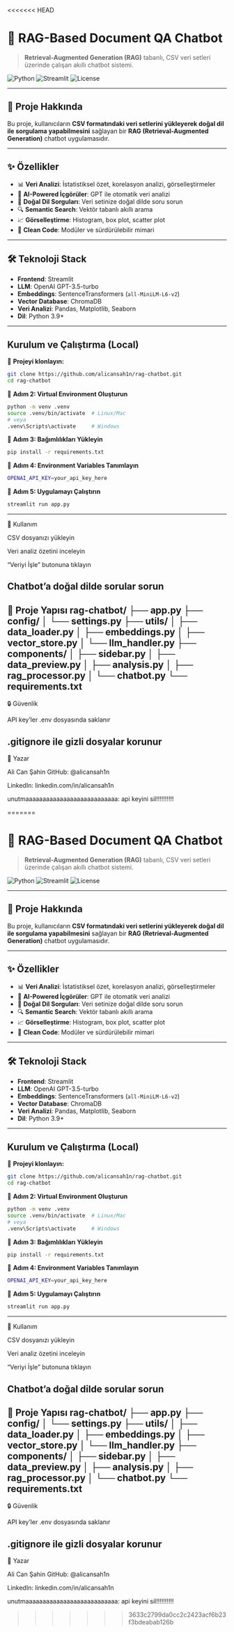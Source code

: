 <<<<<<< HEAD
# 🤖 RAG-Based Document QA Chatbot

> **Retrieval-Augmented Generation (RAG)** tabanlı, CSV veri setleri üzerinde çalışan akıllı chatbot sistemi.

![Python](https://img.shields.io/badge/Python-3.9+-blue.svg)
![Streamlit](https://img.shields.io/badge/Streamlit-1.28+-red.svg)
![License](https://img.shields.io/badge/License-MIT-green.svg)

---

## 📌 Proje Hakkında

Bu proje, kullanıcıların **CSV formatındaki veri setlerini yükleyerek doğal dil ile sorgulama yapabilmesini** sağlayan bir **RAG (Retrieval-Augmented Generation)** chatbot uygulamasıdır.

---

## ✨ Özellikler

- 📊 **Veri Analizi**: İstatistiksel özet, korelasyon analizi, görselleştirmeler  
- 🤖 **AI-Powered İçgörüler**: GPT ile otomatik veri analizi  
- 💬 **Doğal Dil Sorguları**: Veri setinize doğal dilde soru sorun  
- 🔍 **Semantic Search**: Vektör tabanlı akıllı arama  
- 📈 **Görselleştirme**: Histogram, box plot, scatter plot  
- 🎯 **Clean Code**: Modüler ve sürdürülebilir mimari  

---

## 🛠️ Teknoloji Stack

- **Frontend**: Streamlit  
- **LLM**: OpenAI GPT-3.5-turbo  
- **Embeddings**: SentenceTransformers (`all-MiniLM-L6-v2`)  
- **Vector Database**: ChromaDB  
- **Veri Analizi**: Pandas, Matplotlib, Seaborn  
- **Dil**: Python 3.9+  

---

##  Kurulum ve Çalıştırma (Local)

🔹 **Projeyi klonlayın:**
```bash
git clone https://github.com/alicansah1n/rag-chatbot.git
cd rag-chatbot
```
🔹 **Adım 2: Virtual Environment Oluşturun**
```bash
python -m venv .venv
source .venv/bin/activate  # Linux/Mac
# veya
.venv\Scripts\activate     # Windows
```
🔹 **Adım 3: Bağımlılıkları Yükleyin**
```bash
pip install -r requirements.txt
```
🔹 **Adım 4: Environment Variables Tanımlayın**
```bash
OPENAI_API_KEY=your_api_key_here
```
🔹 **Adım 5: Uygulamayı Çalıştırın**
```bash
streamlit run app.py
```
---
📖 Kullanım

CSV dosyanızı yükleyin

Veri analiz özetini inceleyin

“Veriyi İşle” butonuna tıklayın

Chatbot’a doğal dilde sorular sorun
---
📁 Proje Yapısı
rag-chatbot/
├── app.py
├── config/
│   └── settings.py
├── utils/
│   ├── data_loader.py
│   ├── embeddings.py
│   ├── vector_store.py
│   └── llm_handler.py
├── components/
│   ├── sidebar.py
│   ├── data_preview.py
│   ├── analysis.py
│   ├── rag_processor.py
│   └── chatbot.py
└── requirements.txt
---
🔒 Güvenlik

API key’ler .env dosyasında saklanır

.gitignore ile gizli dosyalar korunur
---
👤 Yazar

Ali Can Şahin
GitHub: @alicansah1n

LinkedIn: linkedin.com/in/alicansah1n



unutmaaaaaaaaaaaaaaaaaaaaaaaaaaa: api keyini sil!!!!!!!!!!



=======
# 🤖 RAG-Based Document QA Chatbot

> **Retrieval-Augmented Generation (RAG)** tabanlı, CSV veri setleri üzerinde çalışan akıllı chatbot sistemi.

![Python](https://img.shields.io/badge/Python-3.9+-blue.svg)
![Streamlit](https://img.shields.io/badge/Streamlit-1.28+-red.svg)
![License](https://img.shields.io/badge/License-MIT-green.svg)

---

## 📌 Proje Hakkında

Bu proje, kullanıcıların **CSV formatındaki veri setlerini yükleyerek doğal dil ile sorgulama yapabilmesini** sağlayan bir **RAG (Retrieval-Augmented Generation)** chatbot uygulamasıdır.

---

## ✨ Özellikler

- 📊 **Veri Analizi**: İstatistiksel özet, korelasyon analizi, görselleştirmeler  
- 🤖 **AI-Powered İçgörüler**: GPT ile otomatik veri analizi  
- 💬 **Doğal Dil Sorguları**: Veri setinize doğal dilde soru sorun  
- 🔍 **Semantic Search**: Vektör tabanlı akıllı arama  
- 📈 **Görselleştirme**: Histogram, box plot, scatter plot  
- 🎯 **Clean Code**: Modüler ve sürdürülebilir mimari  

---

## 🛠️ Teknoloji Stack

- **Frontend**: Streamlit  
- **LLM**: OpenAI GPT-3.5-turbo  
- **Embeddings**: SentenceTransformers (`all-MiniLM-L6-v2`)  
- **Vector Database**: ChromaDB  
- **Veri Analizi**: Pandas, Matplotlib, Seaborn  
- **Dil**: Python 3.9+  

---

##  Kurulum ve Çalıştırma (Local)

🔹 **Projeyi klonlayın:**
```bash
git clone https://github.com/alicansah1n/rag-chatbot.git
cd rag-chatbot
```
🔹 **Adım 2: Virtual Environment Oluşturun**
```bash
python -m venv .venv
source .venv/bin/activate  # Linux/Mac
# veya
.venv\Scripts\activate     # Windows
```
🔹 **Adım 3: Bağımlılıkları Yükleyin**
```bash
pip install -r requirements.txt
```
🔹 **Adım 4: Environment Variables Tanımlayın**
```bash
OPENAI_API_KEY=your_api_key_here
```
🔹 **Adım 5: Uygulamayı Çalıştırın**
```bash
streamlit run app.py
```
---
📖 Kullanım

CSV dosyanızı yükleyin

Veri analiz özetini inceleyin

“Veriyi İşle” butonuna tıklayın

Chatbot’a doğal dilde sorular sorun
---
📁 Proje Yapısı
rag-chatbot/
├── app.py
├── config/
│   └── settings.py
├── utils/
│   ├── data_loader.py
│   ├── embeddings.py
│   ├── vector_store.py
│   └── llm_handler.py
├── components/
│   ├── sidebar.py
│   ├── data_preview.py
│   ├── analysis.py
│   ├── rag_processor.py
│   └── chatbot.py
└── requirements.txt
---
🔒 Güvenlik

API key’ler .env dosyasında saklanır

.gitignore ile gizli dosyalar korunur
---
👤 Yazar

Ali Can Şahin
GitHub: @alicansah1n

LinkedIn: linkedin.com/in/alicansah1n



unutmaaaaaaaaaaaaaaaaaaaaaaaaaaa: api keyini sil!!!!!!!!!!



>>>>>>> 3633c2799da0cc2c2423acf6b23f3bdeabab126b
